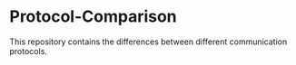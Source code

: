 # Protocol-Comparison
This repository contains the differences between different communication protocols.
